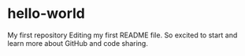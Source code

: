 # hello-world
My first repository
Editing my first README file.
So excited to start and learn more about GitHub and code sharing. 
